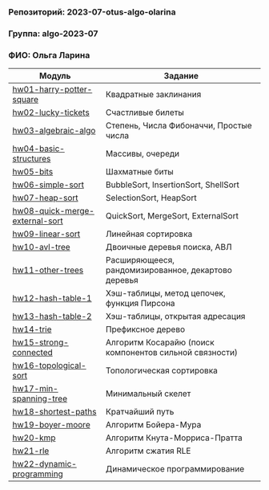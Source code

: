 ### Репозиторий: 2023-07-otus-algo-olarina
### Группа: algo-2023-07
### ФИО: Ольга Ларина

| Модуль                                                             | Задание                                                 |
|--------------------------------------------------------------------|---------------------------------------------------------|
| [hw01-harry-potter-square](./hw01-harry-potter-square)             | Квадратные заклинания                                   |
| [hw02-lucky-tickets](./hw02-lucky-tickets)                         | Счастливые билеты                                       |
| [hw03-algebraic-algo](./hw03-algebraic-algo)                       | Степень, Числа Фибоначчи, Простые числа                 |
| [hw04-basic-structures](./hw04-basic-structures)                   | Массивы, очереди                                        |
| [hw05-bits](./hw05-bits)                                           | Шахматные биты                                          |
| [hw06-simple-sort](./hw06-simple-sort)                             | BubbleSort, InsertionSort, ShellSort                    |
| [hw07-heap-sort](./hw07-heap-sort)                                 | SelectionSort, HeapSort                                 |
| [hw08-quick-merge-external-sort](./hw08-quick-merge-external-sort) | QuickSort, MergeSort, ExternalSort                      |
| [hw09-linear-sort](./hw09-linear-sort)                             | Линейная сортировка                                     |
| [hw10-avl-tree](./hw10-avl-tree)                                   | Двоичные деревья поиска, АВЛ                            |
| [hw11-other-trees](./hw11-other-trees)                             | Расширяющееся, рандомизированное, декартово деревья     |
| [hw12-hash-table-1](./hw12-hash-table-1)                           | Хэш-таблицы, метод цепочек, функция Пирсона             |
| [hw13-hash-table-2](./hw13-hash-table-2)                           | Хэш-таблицы, открытая адресация                         |
| [hw14-trie](./hw14-trie)                                           | Префиксное дерево                                       |
| [hw15-strong-connected](./hw15-strong-connected)                   | Алгоритм Косарайю (поиск компонентов сильной связности) |
| [hw16-topological-sort](./hw16-topological-sort)                   | Топологическая сортировка                               |
| [hw17-min-spanning-tree](./hw17-min-spanning-tree)                 | Минимальный скелет                                      |
| [hw18-shortest-paths](./hw18-shortest-paths)                       | Кратчайший путь                                         |
| [hw19-boyer-moore](./hw19-boyer-moore)                             | Алгоритм Бойера-Мура                                    |
| [hw20-kmp](./hw20-kmp)                                             | Алгоритм Кнута-Морриса-Пратта                           |
| [hw21-rle](./hw21-rle)                                             | Алгоритм сжатия RLE                                     |
| [hw22-dynamic-programming](./hw22-dynamic-programming)             | Динамическое программирование                           |
